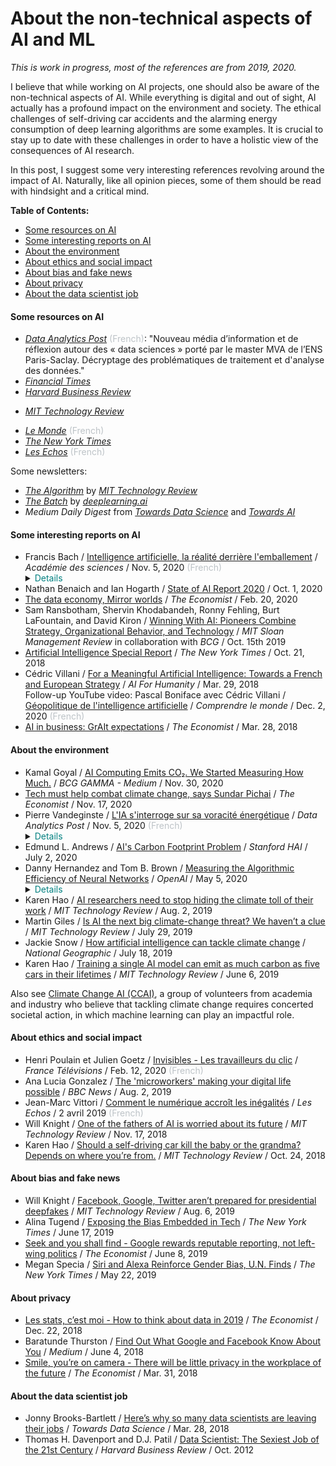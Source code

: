 # About the non-technical aspects of AI and ML

_This is work in progress, most of the references are from 2019, 2020._

I believe that while working on AI projects, one should also be aware of the non-technical aspects of AI. While everything is digital and out of sight, AI actually has a profound impact on the environment and society. The ethical challenges of self-driving car accidents and the alarming energy consumption of deep learning algorithms are some examples. It is crucial to stay up to date with these challenges in order to have a holistic view of the consequences of AI research.

In this post, I suggest some very interesting references revolving around the impact of AI. Naturally, like all opinion pieces, some of them should be read with hindsight and a critical mind.

**Table of Contents:**
- [Some resources on AI](#some-resources-on-ai)
- [Some interesting reports on AI](#some-interesting-reports-on-ai)
- [About the environment](#about-the-environment)
- [About ethics and social impact](#about-ethics-and-social-impact)
- [About bias and fake news](#about-bias-and-fake-news)
- [About privacy](#about-privacy)
- [About the data scientist job](#about-the-data-scientist-job)

<a name='ref'></a>
#### Some resources on AI

<!--* * [_Artefact_](https://www.artefact.com/blog/) -->
* [_Data Analytics Post_](https://dataanalyticspost.com/) <font color="#bdc3c7 ">(French)</font>: "Nouveau média d’information et de réflexion autour des « data sciences » porté par le master MVA de l’ENS Paris-Saclay. Décryptage des problématiques de traitement et d'analyse des données."
* [_Financial Times_](https://www.ft.com/artificial-intelligence)
* [_Harvard Business Review_](https://hbr.org/topic/technology)
<!--* * [_McKinsey & Company_](https://www.mckinsey.com/featured-insights/artificial-intelligence) -->
* [_MIT Technology Review_](https://www.technologyreview.com/artificial-intelligence/)
<!--* [_The Economist_](https://www.economist.com/topics/artificial-intelligence) -->
<!--* [_The Guardian_](https://www.theguardian.com/technology/artificialintelligenceai) -->
* [_Le Monde_](https://www.lemonde.fr/intelligence-artificielle/) <font color="#bdc3c7 ">(French)</font>
* [_The New York Times_](https://www.nytimes.com/topic/subject/artificial-intelligence)
* [_Les Echos_](https://www.lesechos.fr/tech-medias/intelligence-artificielle/) <font color="#bdc3c7 ">(French)</font>

Some newsletters:
* [_The Algorithm_](https://forms.technologyreview.com/the-algorithm/) by [_MIT Technology Review_](https://www.technologyreview.com/)
* [_The Batch_](https://www.deeplearning.ai/thebatch/) by [_deeplearning.ai_](https://www.deeplearning.ai/)
* _Medium Daily Digest_ from [_Towards Data Science_](https://towardsdatascience.com/) and [_Towards AI_](https://medium.com/towards-artificial-intelligence/)

<a name='reports'></a>
#### Some interesting reports on AI

<ul>
	<li>Francis Bach / <a href="https://www.academie-sciences.fr/pdf/revue/LHUMANITE_octobre2020.pdf" target="_blank">Intelligence artificielle, la réalité derrière l'emballement</a> / <i>Académie des sciences</i> / Nov. 5, 2020 <font color="#bdc3c7 ">(French)</font>
	<details><summary><a style="color:#008080">Details</a></summary>Great 3 pages review of the main current challenges surrounding AI, explained by a researcher at Inria in very simple words for a wide audience, holistic view.</details>
	</li>
	<li>Nathan Benaich and Ian Hogarth / <a href="https://www.stateof.ai/" target="_blank">State of AI Report 2020</a> / Oct. 1, 2020</li>
	<li><a href="https://www.economist.com/special-report/2020/02/20/a-deluge-of-data-is-giving-rise-to-a-new-economy/" target="_blank">The data economy, Mirror worlds</a> / <i>The Economist</i> / Feb. 20, 2020</li>
	<li>Sam Ransbotham, Shervin Khodabandeh, Ronny Fehling, Burt LaFountain, and David Kiron / <a href="https://www.bcg.com/fr-fr/publications/2019/how-to-win-with-artificial-intelligence-ai.aspx" target="_blank">Winning With AI: Pioneers Combine Strategy, Organizational Behavior, and Technology</a> / <i>MIT Sloan Management Review</i> in collaboration with <i>BCG</i> / Oct. 15th 2019</li>
	<!-- <li>Nathan Benaich and Ian Hogarth / <a href="https://www.stateof.ai/2019/" target="_blank">State of AI Report 2019</a> / June 28, 2019</li> -->
	<li><a href="https://www.nytimes.com/spotlight/artificial-intelligence" target="_blank">Artificial Intelligence Special Report</a> / <i>The New York Times</i> / Oct. 21, 2018</li>
	<li>Cédric Villani / <a href="https://www.aiforhumanity.fr/en/" target="_blank">For a Meaningful Artificial Intelligence: Towards a French and European Strategy</a> / <i>AI For Humanity</i> / Mar. 29, 2018<br/>
	Follow-up YouTube video: Pascal Boniface avec Cédric Villani / <a href="https://www.youtube.com/watch?v=ldxugFelbSc" target="_blank">Géopolitique de l'intelligence artificielle</a> / <i>Comprendre le monde</i> / Dec. 2, 2020 <font color="#bdc3c7 ">(French)</font>
	</li>
	<li><a href="https://www.economist.com/printedition/specialreports?page=2&year[value][year]=2018&category=All" target="_blank">AI in business: GrAIt expectations</a> / <i>The Economist</i> / Mar. 28, 2018</li>
</ul>

<a name='environment'></a>
#### About the environment

<ul>
	<li>Kamal Goyal / <a href="https://medium.com/bcggamma/ai-computing-emits-co%E2%82%82-we-started-measuring-how-much-807dec8c35e3" target="_blank">AI Computing Emits CO₂. We Started Measuring How Much.</a> / <i>BCG GAMMA - Medium</i> / Nov. 30, 2020 </li>
	<li><a href="https://www.economist.com/the-world-ahead/2020/11/17/tech-must-help-combat-climate-change-says-sundar-pichai" target="_blank">Tech must help combat climate change, says Sundar Pichai</a> / <i>The Economist</i> / Nov. 17, 2020 </li>
	<li>Pierre Vandeginste / <a href="https://dataanalyticspost.com/lia-sinterroge-sur-sa-voracite-energetique/" target="_blank">L'IA s'interroge sur sa voracité énergétique</a> / <i>Data Analytics Post</i> / Nov. 5, 2020 <font color="#bdc3c7 ">(French)</font></li>
	<details><summary><a style="color:#008080">Details</a></summary>Very exhautive and holistic view of the challenges of AI with regards to the environment.</details>
	<li>Edmund L. Andrews / <a href="https://hai.stanford.edu/blog/ais-carbon-footprint-problem/" target="_blank">AI's Carbon Footprint Problem</a> / <i>Stanford HAI</i> / July 2, 2020</li>
	<li> Danny Hernandez and Tom B. Brown / <a href="https://openai.com/blog/ai-and-efficiency/" target="_blank">Measuring the Algorithmic Efficiency of Neural Networks</a> / <i>OpenAI</i> / May 5, 2020
	<details><summary><a style="color:#008080">Details</a></summary>"We're releasing an analysis showing that since 2012 the amount of compute needed to train a neural net to the same performance on ImageNet classification has been decreasing by a factor of 2 every 16 months. Compared to 2012, it now takes 44 times less compute to train a neural network to the level of AlexNet (by contrast, Moore’s Law would yield an 11x cost improvement over this period). Our results suggest that for AI tasks with high levels of recent investment, algorithmic progress has yielded more gains than classical hardware efficiency."</details></li>
	<li>Karen Hao / <a href="https://www.technologyreview.com/2019/08/02/102832/ai-research-has-an-environment-climate-toll/" target="_blank">AI researchers need to stop hiding the climate toll of their work</a> / <i>MIT Technology Review</i> / Aug. 2, 2019</li>
	<li>Martin Giles / <a href="https://www.technologyreview.com/2019/07/29/663/ai-computing-cloud-computing-microchips/" target="_blank">Is AI the next big climate-change threat? We haven’t a clue</a> / <i>MIT Technology Review</i> / July 29, 2019</li>
	<li>Jackie Snow / <a href="https://www.nationalgeographic.com/environment/2019/07/artificial-intelligence-climate-change/" target="_blank">How artificial intelligence can tackle climate change</a> / <i>National Geographic</i> / July 18, 2019</li>
	<li>Karen Hao / <a href="https://www.technologyreview.com/2019/06/06/239031/training-a-single-ai-model-can-emit-as-much-carbon-as-five-cars-in-their-lifetimes/" target="_blank">Training a single AI model can emit as much carbon as five cars in their lifetimes</a> / <i>MIT Technology Review</i> / June 6, 2019</li>
</ul>

Also see [Climate Change AI (CCAI)](https://www.climatechange.ai/about), a group of volunteers from academia and industry who believe that tackling climate change requires concerted societal action, in which machine learning can play an impactful role.

<a name='ethics'></a>
#### About ethics and social impact

*  Henri Poulain et Julien Goetz / [Invisibles - Les travailleurs du clic](https://www.france.tv/slash/invisibles/) / _France Télévisions_ / Feb. 12, 2020 <font color="#bdc3c7 ">(French)</font>
* Ana Lucia Gonzalez / [The 'microworkers' making your digital life possible](https://www.bbc.com/news/business-48881827) / _BBC News_ / Aug. 2, 2019
* Jean-Marc Vittori / [Comment le numérique accroît les inégalités](https://www.lesechos.fr/idees-debats/editos-analyses/comment-le-numerique-accroit-les-inegalites-1005819) / _Les Echos_ / 2 avril 2019 <font color="#bdc3c7 ">(French)</font>
* Will Knight / [One of the fathers of AI is worried about its future](https://www.technologyreview.com/s/612434/one-of-the-fathers-of-ai-is-worried-about-its-future/) / _MIT Technology Review_ / Nov. 17, 2018
* Karen Hao / [Should a self-driving car kill the baby or the grandma? Depends on where you’re from.](https://www.technologyreview.com/s/612341/a-global-ethics-study-aims-to-help-ai-solve-the-self-driving-trolley-problem/) / _MIT Technology Review_ / Oct. 24, 2018

<a name='bias'></a>
#### About bias and fake news

* Will Knight / [Facebook, Google, Twitter aren’t prepared for presidential deepfakes](https://www.technologyreview.com/f/614087/facebook-google-twitter-arent-prepared-for-presidential-deepfakes/) / _MIT Technology Review_ / Aug. 6, 2019
* Alina Tugend / [Exposing the Bias Embedded in Tech](https://www.nytimes.com/2019/06/17/business/artificial-intelligence-bias-tech.html) / _The New York Times_ / June 17, 2019
* [Seek and you shall find - Google rewards reputable reporting, not left-wing politics](https://www.economist.com/graphic-detail/2019/06/08/google-rewards-reputable-reporting-not-left-wing-politics) / _The Economist_ / June 8, 2019
* Megan Specia / [Siri and Alexa Reinforce Gender Bias, U.N. Finds](https://www.nytimes.com/2019/05/22/world/siri-alexa-ai-gender-bias.html) / _The New York Times_ / May 22, 2019

<a name='privacy'></a>
#### About privacy
* [Les stats, c’est moi - How to think about data in 2019](https://www.economist.com/leaders/2018/12/22/how-to-think-about-data-in-2019) / _The Economist_ / Dec. 22, 2018
* Baratunde Thurston / [Find Out What Google and Facebook Know About You](https://medium.com/s/trustissues/find-out-what-google-and-facebook-know-about-you-31d0fa6d7b61) / _Medium_ / June 4, 2018
* [Smile, you’re on camera - There will be little privacy in the workplace of the future](https://www.economist.com/special-report/2018/03/28/there-will-be-little-privacy-in-the-workplace-of-the-future) / _The Economist_ / Mar. 31, 2018

<a name='job'></a>
#### About the data scientist job
* Jonny Brooks-Bartlett / [Here’s why so many data scientists are leaving their jobs](https://towardsdatascience.com/why-so-many-data-scientists-are-leaving-their-jobs-a1f0329d7ea4) / _Towards Data Science_ / Mar. 28, 2018
* Thomas H. Davenport and D.J. Patil / [Data Scientist: The Sexiest Job of the 21st Century](https://hbr.org/2012/10/data-scientist-the-sexiest-job-of-the-21st-century) / _Harvard Business Review_ / Oct. 2012
